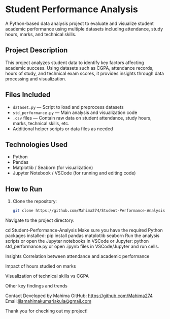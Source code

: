 # Student Performance Analysis

A Python-based data analysis project to evaluate and visualize student academic performance using multiple datasets including attendance, study hours, marks, and technical skills.


## Project Description

This project analyzes student data to identify key factors affecting academic success. Using datasets such as CGPA, attendance records, hours of study, and technical exam scores, it provides insights through data processing and visualization.

## Files Included

- `dataset.py` — Script to load and preprocess datasets  
- `std_performance.py` — Main analysis and visualization code  
- `.csv` files — Contain raw data on student attendance, study hours, marks, technical skills, etc.  
- Additional helper scripts or data files as needed  

## Technologies Used
- Python  
- Pandas  
- Matplotlib / Seaborn (for visualization)  
- Jupyter Notebook / VSCode (for running and editing code)

## How to Run

1. Clone the repository:  
   ```bash
   git clone https://github.com/Mahima274/Student-Performance-Analysis.git
Navigate to the project directory:

cd Student-Performance-Analysis
Make sure you have the required Python packages installed:
pip install pandas matplotlib seaborn
Run the analysis scripts or open the Jupyter notebooks in VSCode or Jupyter:
python std_performance.py
or open .ipynb files in VSCode/Jupyter and run cells.

Insights
Correlation between attendance and academic performance

Impact of hours studied on marks

Visualization of technical skills vs CGPA

Other key findings and trends

Contact
Developed by Mahima
GitHub: https://github.com/Mahima274
Email:lilamahimakumariakula@gmail.com

Thank you for checking out my project!

